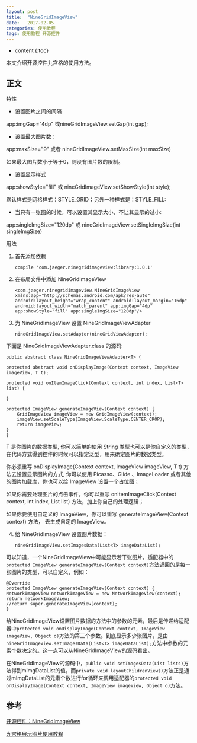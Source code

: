 ```yaml
---
layout: post
title:  "NineGridImageView"
date:   2017-02-05
categories: 使用教程
tags: 使用教程 开源控件 
---
```


* content
{:toc}

本文介绍开源控件九宫格的使用方法。




## 正文

特性

- 设置图片之间的间隔

app:imgGap="4dp" 或nineGridImageView.setGap(int gap);

- 设置最大图片数：

app:maxSize="9" 或者 nineGridImageView.setMaxSize(int maxSize)

如果最大图片数小于等于0，则没有图片数的限制。

- 设置显示样式

app:showStyle="fill" 或 nineGridImageView.setShowStyle(int style);

默认样式是网格样式：STYLE_GRID；另外一种样式是：STYLE_FILL:

- 当只有一张图的时候，可以设置其显示大小，不让其显示的过小:

app:singleImgSize="120dp" 或 nineGridImageView.setSingleImgSize(int singleImgSize)

用法

1. 首先添加依赖

    `compile 'com.jaeger.ninegridimageview:library:1.0.1'`

2. 在布局文件中添加 NineGridImageView

	`<com.jaeger.ninegridimageview.NineGridImageView
    xmlns:app="http://schemas.android.com/apk/res-auto"
    android:layout_height="wrap_content"
    android:layout_margin="16dp"
    android:layout_width="match_parent"
    app:imgGap="4dp"
    app:showStyle="fill"
    app:singleImgSize="120dp"/>`

3. 为 NineGridImageView 设置 NineGridImageViewAdapter

    `nineGridImageView.setAdapter(nineGridViewAdapter);`

下面是 NineGridImageViewAdapter.class 的源码:

	public abstract class NineGridImageViewAdapter<T> {

    protected abstract void onDisplayImage(Context context, ImageView imageView, T t);

    protected void onItemImageClick(Context context, int index, List<T> list) {
    
    }

    protected ImageView generateImageView(Context context) {
        GridImageView imageView = new GridImageView(context);
        imageView.setScaleType(ImageView.ScaleType.CENTER_CROP);
        return imageView;
    }
	}

T 是你图片的数据类型, 你可以简单的使用 String 类型也可以是你自定义的类型，在代码方式得到控件的时候可以指定泛型，用来确定图片的数据类型。

你必须重写 onDisplayImage(Context context, ImageView imageView, T t) 方法去设置显示图片的方式, 你可以使用 Picasso、Glide 、ImageLoader 或者其他的图片加载库，你也可以给 ImageView 设置一个占位图；

如果你需要处理图片的点击事件，你可以重写 onItemImageClick(Context context, int index, List<T> list) 方法，加上你自己的处理逻辑；

如果你要使用自定义的 ImageView，你可以重写 generateImageView(Context context) 方法， 去生成自定的 ImageView。

4. 给 NineGridImageView 设置图片数据：

    `nineGridImageView.setImagesData(List<T> imageDataList);`

可以知道，一个NineGridImageView中可能显示若干张图片，适配器中的`protected ImageView generateImageView(Context context)`方法返回的是每一张图片的类型，可以自定义，例如：

    @Override
    protected ImageView generateImageView(Context context) {
    NetworkImageView networkImageView = new NetworkImageView(context);
    return networkImageView;
    //return super.generateImageView(context);
    }

给NineGridImageView设置图片数据的方法中的参数的元素，最后是传递给适配器中`protected void onDisplayImage(Context context, ImageView imageView, Object o)`方法的第三个参数。到底显示多少张图片，是由`nineGridImageView.setImagesData(List<T> imageDataList);`方法中参数的元素个数决定的。这一点可以从NineGridImageView的源码看出。

在NineGridImageView的源码中，`public void setImagesData(List lists)`方法得到mImgDataList的值，而`private void layoutChildrenView()`方法正是通过mImgDataList的元素个数进行for循环来调用适配器的`protected void onDisplayImage(Context context, ImageView imageView, Object o)`方法。

## 参考

[开源控件：NineGridImageView](http://laobie.github.io/android/2016/03/06/nine-grid-iamge-view-libaray.html)

[九宫格展示图片使用教程](http://blog.csdn.net/fuxuemingzhu/article/details/50828935)